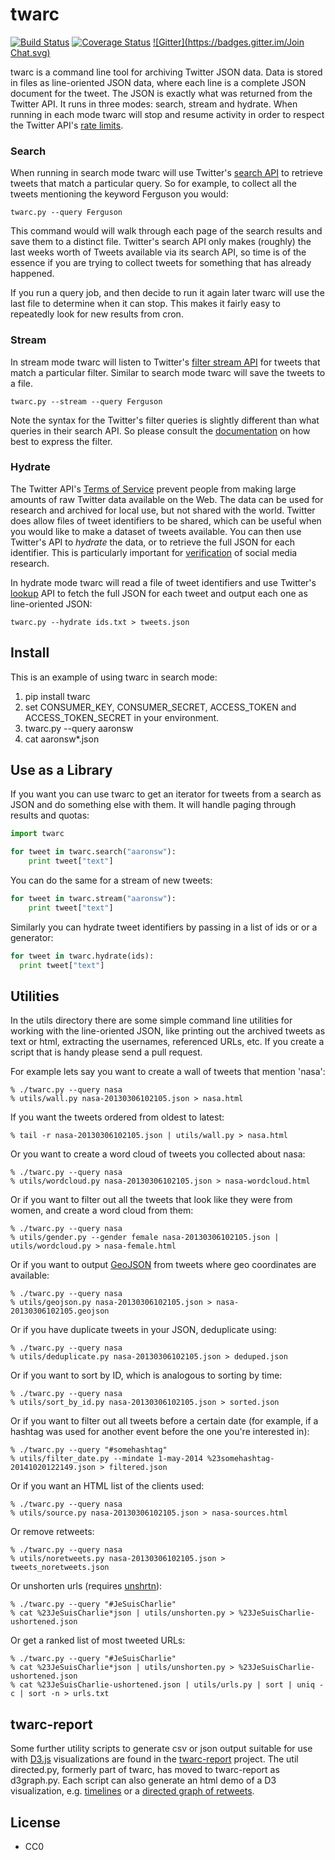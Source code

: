 twarc
=====

[![Build Status](https://secure.travis-ci.org/edsu/twarc.png)](http://travis-ci.org/edsu/twarc) [![Coverage Status](https://coveralls.io/repos/edsu/twarc/badge.png)](https://coveralls.io/r/edsu/twarc) [![Gitter](https://badges.gitter.im/Join Chat.svg)](https://gitter.im/edsu/twarc?utm_source=badge&utm_medium=badge&utm_campaign=pr-badge&utm_content=badge)

twarc is a command line tool for archiving Twitter JSON data. Data is stored
in files as line-oriented JSON data, where each line is a complete JSON document
for the tweet. The JSON is exactly what was returned from the Twitter API. It 
runs in three modes: search, stream and hydrate. When running in each mode
twarc will stop and resume activity in order to respect the Twitter API's [rate
limits](https://dev.twitter.com/rest/public/rate-limiting).

### Search

When running in search mode twarc will use Twitter's [search API](https://dev.twitter.com/rest/reference/get/search/tweets) to retrieve
tweets that match a particular query. So for example, to collect all the 
tweets mentioning the keyword Ferguson you would:

    twarc.py --query Ferguson

This command would will walk through each page of the search results and save
them to a distinct file. Twitter's search API only makes (roughly) the
last weeks worth of Tweets available via its search API, so time is of the 
essence if you are trying to collect tweets for something that has already 
happened. 

If you run a query job, and then decide to run it again later twarc will use the
last file to determine when it can stop. This makes it fairly easy to repeatedly
look for new results from cron.

### Stream

In stream mode twarc will listen to Twitter's [filter stream API](https://dev.twitter.com/streaming/reference/post/statuses/filter) for
tweets that match a particular filter. Similar to search mode twarc will save 
the tweets to a file.

    twarc.py --stream --query Ferguson

Note the syntax for the Twitter's filter queries is slightly different than what queries in their search API. So please consult the [documentation](https://dev.twitter.com/streaming/overview/request-parameters#track) on how best to express the filter.

### Hydrate

The Twitter API's [Terms of Service](https://dev.twitter.com/overview/terms/policy#6._Be_a_Good_Partner_to_Twitter)
prevent people from making large amounts of raw Twitter data available on the
Web. The data can be used for research and archived for local use, but not
shared with the world. Twitter does allow files of tweet identifiers to be 
shared, which can be useful when you would like to make a dataset of tweets 
available. You can then use Twitter's API to *hydrate* the data, or to retrieve
the full JSON for each identifier. This is particularly important for
[verification](https://en.wikipedia.org/wiki/Reproducibility) of social media
research.

In hydrate mode twarc will read a file of tweet identifiers and use Twitter's 
[lookup](https://dev.twitter.com/rest/reference/get/statuses/lookup) API to 
fetch the full JSON for each tweet and output each one as line-oriented JSON:


    twarc.py --hydrate ids.txt > tweets.json

## Install

This is an example of using twarc in search mode: 

1. pip install twarc
1. set CONSUMER\_KEY, CONSUMER\_SECRET, ACCESS\_TOKEN and ACCESS\_TOKEN\_SECRET in your environment.
1. twarc.py --query aaronsw
1. cat aaronsw*.json

## Use as a Library

If you want you can use twarc to get an iterator for tweets from a search as 
JSON and do something else with them. It will handle paging through results and
quotas:

```python
import twarc

for tweet in twarc.search("aaronsw"):
    print tweet["text"]
```

You can do the same for a stream of new tweets:

```python
for tweet in twarc.stream("aaronsw"):
    print tweet["text"]
```

Similarly you can hydrate tweet identifiers by passing in a list of ids or 
or a generator:

```python
for tweet in twarc.hydrate(ids):
  print tweet["text"]
```

## Utilities

In the utils directory there are some simple command line utilities for
working with the line-oriented JSON, like printing out the archived tweets as 
text or html, extracting the usernames, referenced URLs, etc.  If you
create a script that is handy please send a pull request.

For example lets say you want to create a wall of tweets that mention 'nasa':

    % ./twarc.py --query nasa
    % utils/wall.py nasa-20130306102105.json > nasa.html

If you want the tweets ordered from oldest to latest:

    % tail -r nasa-20130306102105.json | utils/wall.py > nasa.html

Or you want to create a word cloud of tweets you collected about nasa:

    % ./twarc.py --query nasa
    % utils/wordcloud.py nasa-20130306102105.json > nasa-wordcloud.html

Or if you want to filter out all the tweets that look like they were from
women, and create a word cloud from them:

    % ./twarc.py --query nasa
    % utils/gender.py --gender female nasa-20130306102105.json | utils/wordcloud.py > nasa-female.html

Or if you want to output [GeoJSON](http://geojson.org/) from tweets where geo coordinates are available:

    % ./twarc.py --query nasa
    % utils/geojson.py nasa-20130306102105.json > nasa-20130306102105.geojson

Or if you have duplicate tweets in your JSON, deduplicate using:

    % ./twarc.py --query nasa
    % utils/deduplicate.py nasa-20130306102105.json > deduped.json

Or if you want to sort by ID, which is analogous to sorting by time:

    % ./twarc.py --query nasa
    % utils/sort_by_id.py nasa-20130306102105.json > sorted.json

Or if you want to filter out all tweets before a certain date (for example, if a hashtag was used for another event before the one you're interested in):

    % ./twarc.py --query "#somehashtag"
    % utils/filter_date.py --mindate 1-may-2014 %23somehashtag-20141020122149.json > filtered.json

Or if you want an HTML list of the clients used:

    % ./twarc.py --query nasa
    % utils/source.py nasa-20130306102105.json > nasa-sources.html

Or remove retweets:

    % ./twarc.py --query nasa
    % utils/noretweets.py nasa-20130306102105.json > tweets_noretweets.json

Or unshorten urls (requires [unshrtn](https://github.com/edsu/unshrtn)):

    % ./twarc.py --query "#JeSuisCharlie"
    % cat %23JeSuisCharlie*json | utils/unshorten.py > %23JeSuisCharlie-ushortened.json

Or get a ranked list of most tweeted URLs:
    
    % ./twarc.py --query "#JeSuisCharlie"
    % cat %23JeSuisCharlie*json | utils/unshorten.py > %23JeSuisCharlie-ushortened.json
    % cat %23JeSuisCharlie-ushortened.json | utils/urls.py | sort | uniq -c | sort -n > urls.txt

## twarc-report

Some further utility scripts to generate csv or json output suitable for
use with [D3.js](http://d3js.org/) visualizations are found in the
[twarc-report](https://github.com/pbinkley/twarc-report) project. The
util directed.py, formerly part of twarc, has moved to twarc-report as d3graph.py.
Each script can also generate an html demo of a D3 visualization, e.g.
[timelines](https://wallandbinkley.com/twarc/bill10/) or a [directed
graph of
retweets](https://wallandbinkley.com/twarc/bill10/directed-retweets.html).

License
-------

* CC0
